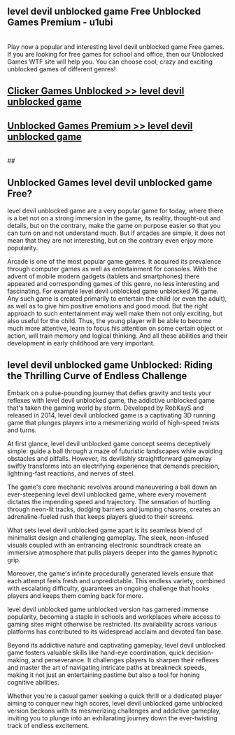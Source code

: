 ## level devil unblocked game Free Unblocked Games Premium - u1ubi <br>
<br>
Play now a popular and interesting level devil unblocked game Free games. If you are looking for free games for school and office, then our Unblocked Games WTF site will help you. You can choose cool, crazy and exciting unblocked games of different genres!


##  [Clicker Games Unblocked >> level devil unblocked game](http://freeplayer.one?title=level_devil_unblocked_game&ref=05)

##  [Unblocked Games Premium >> level devil unblocked game](http://freeplayer.one?title=level_devil_unblocked_game&ref=05)
  <br>
  ##



## Unblocked Games level devil unblocked game Free?

level devil unblocked game are a very popular game for today, where there is a bet not on a strong immersion in the game, its reality, thought-out and details, but on the contrary, make the game on purpose easier so that you can turn on and not understand much. But if arcades are simple, it does not mean that they are not interesting, but on the contrary even enjoy more popularity.

Arcade is one of the most popular game genres. It acquired its prevalence through computer games as well as entertainment for consoles. With the advent of mobile modern gadgets (tablets and smartphones) there appeared and corresponding games of this genre, no less interesting and fascinating. For example level devil unblocked game unblocked 76 game. Any such game is created primarily to entertain the child (or even the adult), as well as to give him positive emotions and good mood. But the right approach to such entertainment may well make them not only exciting, but also useful for the child. Thus, the young player will be able to become much more attentive, learn to focus his attention on some certain object or action, will train memory and logical thinking. And all these abilities and their development in early childhood are very important.

##  level devil unblocked game Unblocked: Riding the Thrilling Curve of Endless Challenge

Embark on a pulse-pounding journey that defies gravity and tests your reflexes with level devil unblocked game, the addictive unblocked game that's taken the gaming world by storm. Developed by RobKayS and released in 2014, level devil unblocked game is a captivating 3D running game that plunges players into a mesmerizing world of high-speed twists and turns.

At first glance, level devil unblocked game concept seems deceptively simple: guide a ball through a maze of futuristic landscapes while avoiding obstacles and pitfalls. However, its devilishly straightforward gameplay swiftly transforms into an electrifying experience that demands precision, lightning-fast reactions, and nerves of steel.

The game's core mechanic revolves around maneuvering a ball down an ever-steepening level devil unblocked game, where every movement dictates the impending speed and trajectory. The sensation of hurtling through neon-lit tracks, dodging barriers and jumping chasms, creates an adrenaline-fueled rush that keeps players glued to their screens.

What sets level devil unblocked game apart is its seamless blend of minimalist design and challenging gameplay. The sleek, neon-infused visuals coupled with an entrancing electronic soundtrack create an immersive atmosphere that pulls players deeper into the games hypnotic grip.

Moreover, the game's infinite procedurally generated levels ensure that each attempt feels fresh and unpredictable. This endless variety, combined with escalating difficulty, guarantees an ongoing challenge that hooks players and keeps them coming back for more.

level devil unblocked game unblocked version has garnered immense popularity, becoming a staple in schools and workplaces where access to gaming sites might otherwise be restricted. Its availability across various platforms has contributed to its widespread acclaim and devoted fan base.

Beyond its addictive nature and captivating gameplay, level devil unblocked game fosters valuable skills like hand-eye coordination, quick decision-making, and perseverance. It challenges players to sharpen their reflexes and master the art of navigating intricate paths at breakneck speeds, making it not just an entertaining pastime but also a tool for honing cognitive abilities.

Whether you're a casual gamer seeking a quick thrill or a dedicated player aiming to conquer new high scores, level devil unblocked game unblocked version beckons with its mesmerizing challenges and addictive gameplay, inviting you to plunge into an exhilarating journey down the ever-twisting track of endless excitement.